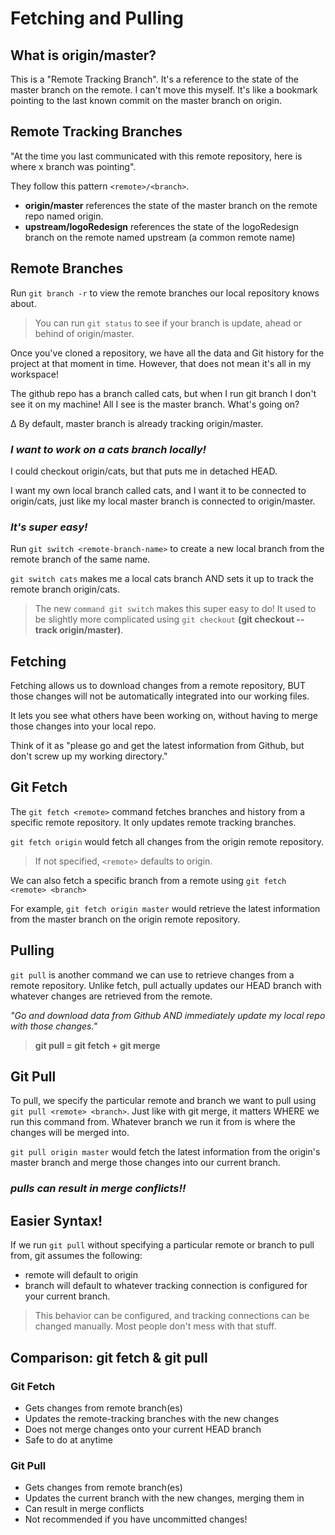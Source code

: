 # Fetching and Pulling

## What is origin/master?

This is a "Remote Tracking Branch". It's a reference to the state of the master branch on the remote. I can't move this myself. It's like a bookmark pointing to the last known commit on the master branch on origin.

## Remote Tracking Branches

"At the time you last communicated with this remote repository, here is where x branch was pointing".

They follow this pattern `<remote>/<branch>`.

- **origin/master** references the state of the master branch on the remote repo named origin.
- **upstream/logoRedesign** references the state of the logoRedesign branch on the remote named upstream (a common remote name)

## Remote Branches

Run `git branch -r` to view the remote branches our local repository knows about.

> You can run `git status` to see if your branch is update, ahead or behind of origin/master.

Once you've cloned a repository, we have all the data and Git history for the project at that moment in time. However, that does not mean it's all in my workspace!

The github repo has a branch called cats, but when I run git branch I don't see it on my machine! All I see is the master branch. What's going on?

∆ By default, master branch is already tracking origin/master.

### _I want to work on a cats branch locally!_

I could checkout origin/cats, but that puts me in detached HEAD.

I want my own local branch called cats, and I want it to be connected to origin/cats, just like my local master branch is connected to origin/master.

### _It's super easy!_

Run `git switch <remote-branch-name>` to create a new local branch from the remote branch of the same name.

`git switch cats` makes me a local cats branch AND sets it up to track the remote branch origin/cats.

> The new `command git switch` makes this super easy to do! It used to be slightly more complicated using `git checkout` **(git checkout --track origin/master)**.

## Fetching

Fetching allows us to download changes from a remote repository, BUT those changes will not be automatically integrated into our working files.

It lets you see what others have been working on, without having to merge those changes into your local repo.

Think of it as "please go and get the latest information from Github, but don't screw up my working directory."

## Git Fetch

The `git fetch <remote>` command fetches branches and history from a specific remote repository. It only updates remote tracking branches.

`git fetch origin` would fetch all changes from the origin remote repository.

> If not specified, `<remote>` defaults to origin.

We can also fetch a specific branch from a remote using `git fetch <remote> <branch>`

For example, `git fetch origin master` would retrieve the latest information from the master branch on the origin remote repository.

## Pulling

`git pull` is another command we can use to retrieve changes from a remote repository. Unlike fetch, pull actually updates our HEAD branch with whatever changes are retrieved from the remote.

_"Go and download data from Github AND immediately update my local repo with those changes."_

> **git pull = git fetch + git merge**

## Git Pull

To pull, we specify the particular remote and branch we want to pull using `git pull <remote> <branch>`. Just like with git merge, it matters WHERE we run this command from. Whatever branch we run it from is where the changes will be merged into.

`git pull origin master` would fetch the latest information from the origin's master branch and merge those changes into our current branch.

### _pulls can result in merge conflicts!!_

## Easier Syntax!

If we run `git pull` without specifying a particular remote or branch to pull from, git assumes the following:

- remote will default to origin
- branch will default to whatever tracking connection is configured for your current branch.

> This behavior can be configured, and tracking connections can be changed manually. Most people don't mess with that stuff.

## Comparison: git fetch & git pull

### Git Fetch

- Gets changes from remote branch(es)
- Updates the remote-tracking branches with the new changes
- Does not merge changes onto your current HEAD branch
- Safe to do at anytime

### Git Pull

- Gets changes from remote branch(es)
- Updates the current branch with the new changes, merging them in
- Can result in merge conflicts
- Not recommended if you have uncommitted changes!
